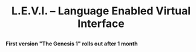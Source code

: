 # <p align="center">L.E.V.I. – Language Enabled Virtual Interface</p>

**First version "The Genesis 1" rolls out after 1 month**

